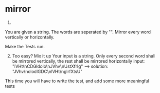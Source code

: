 # mirror

1)
You are given a string. 
The words are seperated by "\".
Mirror every word vertically or horizontally. 

Make the Tests run. 



2) Too easy? Mix it up
Your input is a string. 
Only every second word shall be mirrored vertically, the rest shall be mirrored horizontally
input: "lVHt\nCDGIdolo\nJVhv\nUstXfrIg" --> solution: "JVhv\nolodIGDC\nlVHt\ngIrfXtsU"

This time you will have to write the test, and add some more meaningful tests

